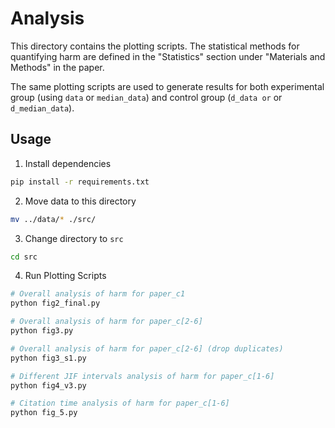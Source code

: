 # Analysis

This directory contains the plotting scripts. The statistical methods for quantifying harm are defined in the "Statistics" section under "Materials and Methods" in the paper.

The same plotting scripts are used to generate results for both experimental group (using `data` or `median_data`) and control group (`d_data or` or `d_median_data`). 

## Usage

1. Install dependencies

```bash
pip install -r requirements.txt
```

2. Move data to this directory

```bash
mv ../data/* ./src/
```

3. Change directory to `src`

```bash
cd src
```

4. Run Plotting Scripts

```bash
# Overall analysis of harm for paper_c1
python fig2_final.py

# Overall analysis of harm for paper_c[2-6]
python fig3.py

# Overall analysis of harm for paper_c[2-6] (drop duplicates)
python fig3_s1.py

# Different JIF intervals analysis of harm for paper_c[1-6]
python fig4_v3.py

# Citation time analysis of harm for paper_c[1-6]
python fig_5.py
```
